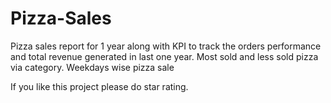 # Pizza-Sales
Pizza sales report for 1 year along with KPI to track the orders performance and total revenue generated in last one year.
Most sold and less sold pizza via category.
Weekdays wise pizza sale

If you like this project please do star rating.
